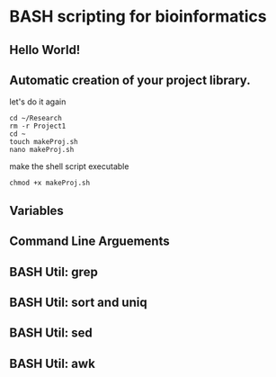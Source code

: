 # BASH scripting for bioinformatics

## Hello World!

## Automatic creation of your project library.

let's do it again
```
cd ~/Research
rm -r Project1
cd ~
touch makeProj.sh
nano makeProj.sh
```

make the shell script executable 
```
chmod +x makeProj.sh
```

## Variables

## Command Line Arguements

## BASH Util: grep

## BASH Util: sort and uniq

## BASH Util: sed

## BASH Util: awk

